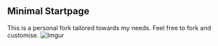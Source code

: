 ## Minimal Startpage
This is a personal fork tailored towards my needs. Feel free to fork and customise. 
![Imgur](https://i.imgur.com/oobHspN.png)
